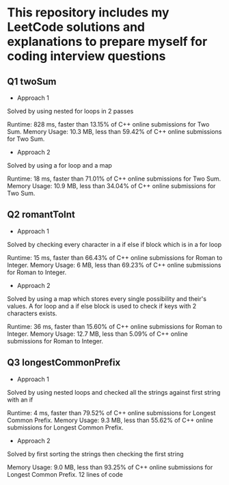 # This repository includes my LeetCode solutions and explanations to prepare myself for coding interview questions

## Q1 twoSum

- Approach 1

Solved by using nested for loops in 2 passes

Runtime: 828 ms, faster than 13.15% of C++ online submissions for Two Sum.
Memory Usage: 10.3 MB, less than 59.42% of C++ online submissions for Two Sum.
- Approach 2 

Solved by using a for loop and a map 

Runtime: 18 ms, faster than 71.01% of C++ online submissions for Two Sum.
Memory Usage: 10.9 MB, less than 34.04% of C++ online submissions for Two Sum.

## Q2 romantToInt

- Approach 1

Solved by checking every character in a if else if block which is in a for loop

Runtime: 15 ms, faster than 66.43% of C++ online submissions for Roman to Integer.
Memory Usage: 6 MB, less than 69.23% of C++ online submissions for Roman to Integer.

- Approach 2 

Solved by using a map which stores every single possibility and their's values. A for loop and a if else block is used to check if keys with 2 characters exists.

Runtime: 36 ms, faster than 15.60% of C++ online submissions for Roman to Integer.
Memory Usage: 12.7 MB, less than 5.09% of C++ online submissions for Roman to Integer.

## Q3 longestCommonPrefix

- Approach 1

Solved by using nested loops and checked all the strings against first string with an if 

Runtime: 4 ms, faster than 79.52% of C++ online submissions for Longest Common Prefix.
Memory Usage: 9.3 MB, less than 55.62% of C++ online submissions for Longest Common Prefix.

- Approach 2

Solved by first sorting the strings then checking the first string

Memory Usage: 9.0 MB, less than 93.25% of C++ online submissions for Longest Common Prefix.
12 lines of code